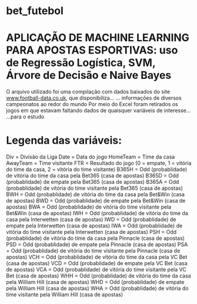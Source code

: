 # bet_futebol

# APLICAÇÃO DE MACHINE LEARNING PARA APOSTAS ESPORTIVAS: uso de Regressão Logística, SVM, Árvore de Decisão e Naive Bayes

O arquivo utilizado foi uma compilação com dados baixados do site www.football-data.co.uk, que disponibiliza...
 ... informações de diversos campeonatos ao redor do mundo
 Por meio do Excel foram retirados os jogos em que estavam faltando dados de quaisquer variáveis de interesse...
 ...para o estudo


# Legenda das variáveis:

 Div = Divisão da Liga
 Date = Data do jogo
 HomeTeam = Time da casa
 AwayTeam = Time visitante
 FTR = Resultado do jogo (0 = empate, 1 = vitória do time da casa, 2 = vitória do time visitante)
 B365H = Odd (probablidade) de vitória do time da casa pela Bet365 (casa de apostas)
 B365D = Odd (probablidade) de empate pela Bet365 (casa de apostas)
 B365A = Odd (probablidade) de vitória do time visitante pela Bet365 (casa de apostas)
 BWH = Odd (probablidade) de vitória do time da casa pela Bet&Win (casa de apostas)
 BWD = Odd (probablidade) de empate pela Bet&Win (casa de apostas)
 BWA = Odd (probablidade) de vitória do time visitante pela Bet&Win (casa de apostas)
 IWH = Odd (probablidade) de vitória do time da casa pela Interwetten (casa de apostas)
 IWD = Odd (probablidade) de empate pela Interwetten (casa de apostas)
 IWA = Odd (probablidade) de vitória do time visitante pela Interwetten (casa de apostas)
 PSH = Odd (probablidade) de vitória do time da casa pela Pinnacle (casa de apostas)
 PSD = Odd (probablidade) de empate pela Pinnacle (casa de apostas)
 PSA = Odd (probablidade) de vitória do time visitante pela Pinnacle (casa de apostas)
 VCH = Odd (probablidade) de vitória do time da casa pela VC Bet (casa de apostas)
 VCD = Odd (probablidade) de empate pela VC Bet (casa de apostas)
 VCA = Odd (probablidade) de vitória do time visitante pela VC Bet (casa de apostas)
 WHH = Odd (probablidade) de vitória do time da casa pela William Hill (casa de apostas)
 WHD = Odd (probablidade) de empate pela William Hill (casa de apostas)
 WHA = Odd (probablidade) de vitória do time visitante pela William Hill (casa de apostas)
